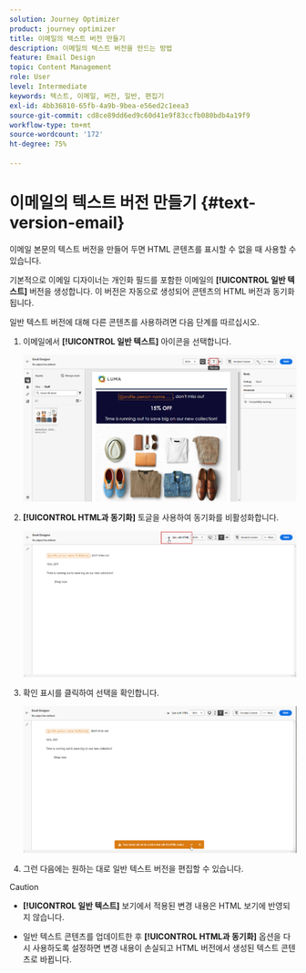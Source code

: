 ```yaml
---
solution: Journey Optimizer
product: journey optimizer
title: 이메일의 텍스트 버전 만들기
description: 이메일의 텍스트 버전을 만드는 방법
feature: Email Design
topic: Content Management
role: User
level: Intermediate
keywords: 텍스트, 이메일, 버전, 일반, 편집기
exl-id: 4bb36810-65fb-4a9b-9bea-e56ed2c1eea3
source-git-commit: cd8ce89dd6ed9c60d41e9f83ccfb080bdb4a19f9
workflow-type: tm+mt
source-wordcount: '172'
ht-degree: 75%

---
```


# 이메일의 텍스트 버전 만들기 {#text-version-email}

이메일 본문의 텍스트 버전을 만들어 두면 HTML 콘텐츠를 표시할 수 없을 때 사용할 수 있습니다.

기본적으로 이메일 디자이너는 개인화 필드를 포함한 이메일의 **[!UICONTROL 일반 텍스트]** 버전을 생성합니다. 이 버전은 자동으로 생성되어 콘텐츠의 HTML 버전과 동기화됩니다.

일반 텍스트 버전에 대해 다른 콘텐츠를 사용하려면 다음 단계를 따르십시오.

1. 이메일에서 **[!UICONTROL 일반 텍스트]** 아이콘을 선택합니다.

   ![](assets/text_version_3.png)

1. **[!UICONTROL HTML과 동기화]** 토글을 사용하여 동기화를 비활성화합니다.

   ![](assets/text_version_1.png)

1. 확인 표시를 클릭하여 선택을 확인합니다.

   ![](assets/text_version_2.png)

1. 그런 다음에는 원하는 대로 일반 텍스트 버전을 편집할 수 있습니다.

>[!CAUTION]
>
>* **[!UICONTROL 일반 텍스트]** 보기에서 적용된 변경 내용은 HTML 보기에 반영되지 않습니다.
>
>* 일반 텍스트 콘텐츠를 업데이트한 후 **[!UICONTROL HTML과 동기화]** 옵션을 다시 사용하도록 설정하면 변경 내용이 손실되고 HTML 버전에서 생성된 텍스트 콘텐츠로 바뀝니다.

